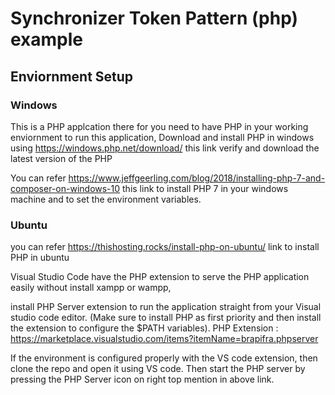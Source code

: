 # Synchronizer Token Pattern (php) example

## Enviornment Setup

### Windows
This is a PHP applcation there for you need to have PHP in your working enviornment to run this application, Download and    install PHP in windows using https://windows.php.net/download/ this link verify and download the latest version of the PHP

You can refer https://www.jeffgeerling.com/blog/2018/installing-php-7-and-composer-on-windows-10 this link to install PHP 7 in your windows machine and to set the environment variables.

### Ubuntu
you can refer https://thishosting.rocks/install-php-on-ubuntu/ link to install PHP in ubuntu

Visual Studio Code have the PHP extension to serve the PHP application easily without install xampp or wampp,

install PHP Server extension to run the application straight from your Visual studio code editor. (Make sure to install PHP as first priority and then install the extension to configure the $PATH variables).
PHP Extension : https://marketplace.visualstudio.com/items?itemName=brapifra.phpserver

If the environment is configured properly with the VS code extension, then clone the repo and open it using VS code. Then start the PHP server by pressing the PHP Server icon on right top mention in above link. 

